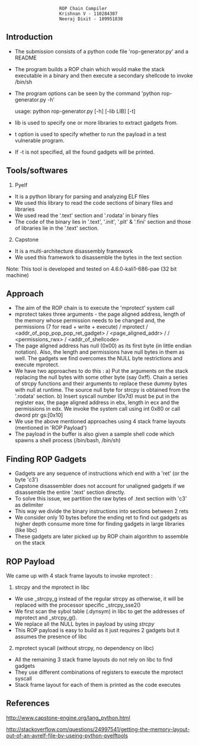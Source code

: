 
						ROP Chain Compiler
						Krishnan V - 110284307
						Neeraj Dixit - 109951838

Introduction
-------------
- The submission consists of a python code file 'rop-generator.py' and a README
- The program builds a ROP chain which would make the stack executable in a
  binary and then execute a secondary shellcode to invoke /bin/sh
- The program options can be seen by the command 'python rop-generator.py -h'

  usage: python rop-generator.py [-h] [-lib LIB] [-t]

- lib is used to specify one or more libraries to extract gadgets from.
- t option is used to specify whether to run the payload in a test vulnerable program.
- If -t is not specified, all the found gadgets will be printed. 

Tools/softwares
----------------
1) Pyelf
- It is a python library for parsing and analyzing ELF files
- We used this library to read the code sections of binary files and
  libraries
- We used read the '.text' section and '.rodata' in binary files
- The code of the binary lies in '.text', '.init', '.plt' & '.fini' section
 and those of libraries lie in the '.text' section.

2) Capstone
- It is a multi-architecture disassembly framework
- We used this framework to disassemble the bytes in the text section

Note: This tool is developed and tested on 4.6.0-kali1-686-pae (32 bit machine)

Approach
---------
- The aim of the ROP chain is to execute the 'mprotect' system call
- mprotect takes three arguments - the page aligned address, length of the memory whose
  permission needs to be changed and, the permissions (7 for read + write + execute)
  / mprotect / <addr_of_pop_pop_pop_ret_gadget> / <page_aligned_addr> / <length> / <permissions_rwx> / <addr_of_shellcode>
- The page aligned address has null (0x00) as its first byte (in little endian notation).
  Also, the length and permissions have null bytes in them as well.
  The gadgets we find overcomes the NULL byte restrictions and execute mprotect.
- We have two approaches to do this :
  a) Put the arguments on the stack replacing the null bytes with some other byte (say 0xff).
     Chain a series of strcpy functions and their arguments to replace these dummy bytes with
     null at runtime. The source null byte for strcpy is obtained from the '.rodata' section.
  b) Insert syscall number (0x7d) must be put in the register eax, the page aligned address in
     ebx, length in ecx and the permissions in edx. We invoke the system call using int 0x80 or
     call dword ptr gs:[0x10]
- We use the above mentioned approaches using 4 stack frame layouts (mentioned in 'ROP Payload')
- The payload in the buffer is also given a sample shell code which spawns a
  shell process (/bin/bash, /bin/sh)

Finding ROP Gadgets
--------------------
- Gadgets are any sequence of instructions which end with a 'ret'
  (or the byte 'c3')
- Capstone disassembler does not account for unaligned gadgets if we disassemble 
  the entire '.text' section directly.
- To solve this issue, we partition the raw bytes of .text section with 'c3'
  as delimiter
- This way we divide the binary instructions into sections between 2 rets
- We consider only 10 bytes before the ending ret to find out gadgets as
  higher depth consume more time for finding gadgets in large libraries
  (like libc)
- These gadgets are later picked up by ROP chain algorithm to assemble on the
  stack

ROP Payload
------------
We came up with 4 stack frame layouts to invoke mprotect :

1) strcpy and the mprotect in libc
- We use _strcpy_g instead of the regular strcpy as otherwise, it will be replaced 
  with the processor specific _strcpy_sse2()
- We first scan the sybol table (.dynsym) in libc to get the addresses of mprotect and _strcpy_g().
- We replace all the NULL bytes in payload by using _strcpy_
- This ROP payload is easy to build as it just requires 2 gadgets but it assumes the presence of libc

2) mprotect syscall (without strcpy, no dependency on libc)
- All the remaining 3 stack frame layouts do not rely on libc to find gadgets
- They use different combinations of registers to execute the mprotect syscall
- Stack frame layout for each of them is printed as the code executes

References
----------
http://www.capstone-engine.org/lang_python.html

http://stackoverflow.com/questions/24997541/getting-the-memory-layout-out-of-an-avrelf-file-by-useing-python-pyelftools

